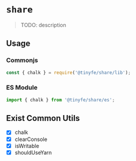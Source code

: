 # `share`

> TODO: description

## Usage

### Commonjs

```js
const { chalk } = require('@tinyfe/share/lib');
```

### ES Module

```js
import { chalk } from '@tinyfe/share/es';
```

## Exist Common Utils

- [x] chalk
- [x] clearConsole
- [x] isWritable
- [x] shouldUseYarn
